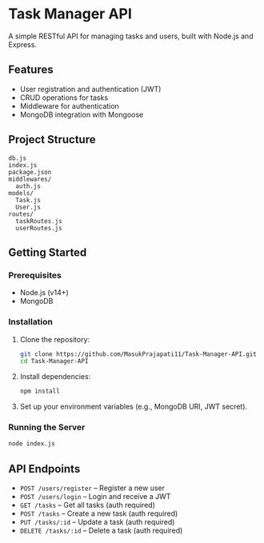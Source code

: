 # Task Manager API

A simple RESTful API for managing tasks and users, built with Node.js and Express.

## Features

- User registration and authentication (JWT)
- CRUD operations for tasks
- Middleware for authentication
- MongoDB integration with Mongoose

## Project Structure

```
db.js
index.js
package.json
middlewares/
  auth.js
models/
  Task.js
  User.js
routes/
  taskRoutes.js
  userRoutes.js
```

## Getting Started

### Prerequisites

- Node.js (v14+)
- MongoDB

### Installation

1. Clone the repository:
   ```bash
   git clone https://github.com/MasukPrajapati11/Task-Manager-API.git
   cd Task-Manager-API
   ```
2. Install dependencies:
   ```bash
   npm install
   ```
3. Set up your environment variables (e.g., MongoDB URI, JWT secret).

### Running the Server

```bash
node index.js
```

## API Endpoints

- `POST /users/register` – Register a new user
- `POST /users/login` – Login and receive a JWT
- `GET /tasks` – Get all tasks (auth required)
- `POST /tasks` – Create a new task (auth required)
- `PUT /tasks/:id` – Update a task (auth required)
- `DELETE /tasks/:id` – Delete a task (auth required)
